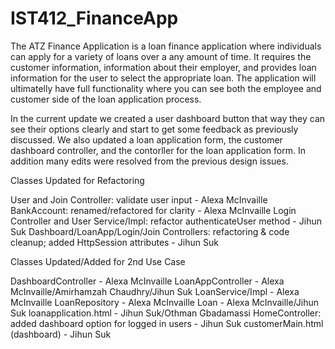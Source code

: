 # IST412_FinanceApp
The ATZ Finance Application is a loan finance application where individuals can apply for a variety of loans over a any amount of time. It requires the customer information, information about their employer, and provides loan information for the user to select the appropriate loan. The application will ultimatelly have full functionality where you can see both the employee and customer side of the loan application process.

In the current update we created a user dashboard button that way they can see their options clearly and start to get some feedback as previously discussed. We also updated a loan application form, the customer dashboard controller, and the contorller for the loan application form. In addition many edits were resolved from the previous design issues.

Classes Updated for Refactoring

User and Join Controller: validate user input - Alexa McInvaille
BankAccount: renamed/refactored for clarity - Alexa McInvaille
Login Controller and User Service/Impl: refactor authenticateUser method - Jihun Suk
Dashboard/LoanApp/Login/Join Controllers: refactoring & code cleanup; added HttpSession attributes - Jihun Suk

Classes Updated/Added for 2nd Use Case

DashboardController - Alexa McInvaille
LoanAppController - Alexa McInvaille/Amirhamzah Chaudhry/Jihun Suk
LoanService/Impl - Alexa McInvaille
LoanRepository - Alexa McInvaille
Loan - Alexa McInvaille/Jihun Suk
loanapplication.html - Jihun Suk/Othman Gbadamassi
HomeController: added dashboard option for logged in users - Jihun Suk
customerMain.html (dashboard) - Jihun Suk



